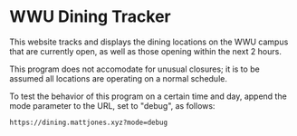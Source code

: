 # WWU Dining Tracker
This website tracks and displays the dining locations on the WWU campus that are currently open, as well as those opening within the next 2 hours.

This program does not accomodate for unusual closures; it is to be assumed all locations are operating on a normal schedule.

To test the behavior of this program on a certain time and day, append the mode parameter to the URL, set to "debug", as follows:
```
https://dining.mattjones.xyz?mode=debug
```
